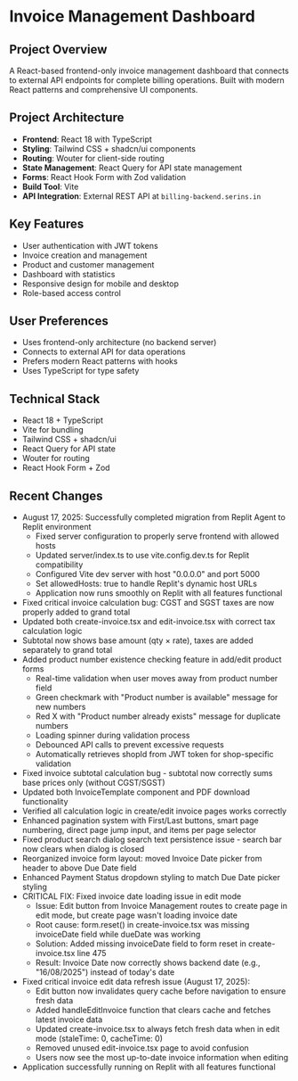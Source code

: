 # Invoice Management Dashboard

## Project Overview
A React-based frontend-only invoice management dashboard that connects to external API endpoints for complete billing operations. Built with modern React patterns and comprehensive UI components.

## Project Architecture
- **Frontend**: React 18 with TypeScript
- **Styling**: Tailwind CSS + shadcn/ui components
- **Routing**: Wouter for client-side routing
- **State Management**: React Query for API state management
- **Forms**: React Hook Form with Zod validation
- **Build Tool**: Vite
- **API Integration**: External REST API at `billing-backend.serins.in`

## Key Features
- User authentication with JWT tokens
- Invoice creation and management
- Product and customer management
- Dashboard with statistics
- Responsive design for mobile and desktop
- Role-based access control

## User Preferences
- Uses frontend-only architecture (no backend server)
- Connects to external API for data operations
- Prefers modern React patterns with hooks
- Uses TypeScript for type safety

## Technical Stack
- React 18 + TypeScript
- Vite for bundling
- Tailwind CSS + shadcn/ui
- React Query for API state
- Wouter for routing
- React Hook Form + Zod

## Recent Changes
- August 17, 2025: Successfully completed migration from Replit Agent to Replit environment
  - Fixed server configuration to properly serve frontend with allowed hosts
  - Updated server/index.ts to use vite.config.dev.ts for Replit compatibility
  - Configured Vite dev server with host "0.0.0.0" and port 5000
  - Set allowedHosts: true to handle Replit's dynamic host URLs
  - Application now runs smoothly on Replit with all features functional
- Fixed critical invoice calculation bug: CGST and SGST taxes are now properly added to grand total
- Updated both create-invoice.tsx and edit-invoice.tsx with correct tax calculation logic
- Subtotal now shows base amount (qty × rate), taxes are added separately to grand total
- Added product number existence checking feature in add/edit product forms
  - Real-time validation when user moves away from product number field
  - Green checkmark with "Product number is available" message for new numbers
  - Red X with "Product number already exists" message for duplicate numbers
  - Loading spinner during validation process
  - Debounced API calls to prevent excessive requests
  - Automatically retrieves shopId from JWT token for shop-specific validation
- Fixed invoice subtotal calculation bug - subtotal now correctly sums base prices only (without CGST/SGST)
- Updated both InvoiceTemplate component and PDF download functionality
- Verified all calculation logic in create/edit invoice pages works correctly
- Enhanced pagination system with First/Last buttons, smart page numbering, direct page jump input, and items per page selector
- Fixed product search dialog search text persistence issue - search bar now clears when dialog is closed
- Reorganized invoice form layout: moved Invoice Date picker from header to above Due Date field
- Enhanced Payment Status dropdown styling to match Due Date picker styling
- CRITICAL FIX: Fixed invoice date loading issue in edit mode
  - Issue: Edit button from Invoice Management routes to create page in edit mode, but create page wasn't loading invoice date
  - Root cause: form.reset() in create-invoice.tsx was missing invoiceDate field while dueDate was working
  - Solution: Added missing invoiceDate field to form reset in create-invoice.tsx line 475
  - Result: Invoice Date now correctly shows backend date (e.g., "16/08/2025") instead of today's date
- Fixed critical invoice edit data refresh issue (August 17, 2025):
  - Edit button now invalidates query cache before navigation to ensure fresh data
  - Added handleEditInvoice function that clears cache and fetches latest invoice data
  - Updated create-invoice.tsx to always fetch fresh data when in edit mode (staleTime: 0, cacheTime: 0)
  - Removed unused edit-invoice.tsx page to avoid confusion
  - Users now see the most up-to-date invoice information when editing
- Application successfully running on Replit with all features functional